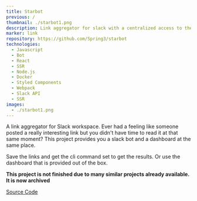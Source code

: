 ```yaml
---
title: Starbot
previous: /
thumbnail: ./starbot1.png
description: Link aggregator for slack with a centralized access to them through slack messages or the dashboard
marker: link
repository: https://github.com/Spring3/starbot
technologies:
  - Javascript
  - Bot
  - React
  - SSR
  - Node.js
  - Docker
  - Styled Components
  - Webpack
  - Slack API
  - SSR
images:
  - ./starbot1.png
---
```


A link aggregator for Slack workspace. Ever had a feeling like someone posted a really interesting link but you didn't have time to read it at that same moment? This project provides you a slack bot and a dashboard at the same place.

Save the links and get the cli command set to get the results. Or use the dashboard that is provided out of the box.

**This project is not finished due to many similar projects already available. It is now archived**

[Source Code](https://github.com/Spring3/starbot)
